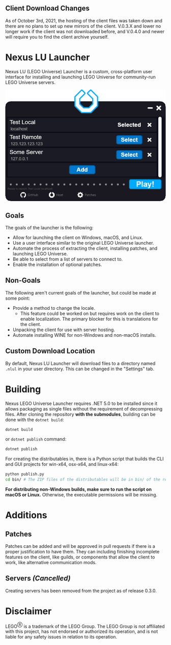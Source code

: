 ## Client Download Changes
As of October 3rd, 2021, the hosting of the client files was taken down and
there are no plans to set up new mirrors of the client. V.0.3.X and lower no
longer work if the client was not downloaded before, and V.0.4.0 and newer will
require you to find the client archive yourself.

# Nexus LU Launcher
Nexus LU (LEGO Universe) Launcher is a custom, cross-platform
user interface for installing and launching LEGO Universe
for community-run LEGO Universe servers.

![Launcher example](images/launcher.png)

## Goals
The goals of the launcher is the following:
* Allow for launching the client on Windows, macOS, and Linux.
* Use a user interface similar to the original LEGO Universe launcher.
* Automate the process of extracting the client, installing patches,
  and launching LEGO Universe.
* Be able to select from a list of servers to connect to.
* Enable the installation of optional patches.

## Non-Goals
The following aren't current goals of the launcher, but could
be made at some point:
* Provide a method to change the locale.
  * This feature could be worked on but requires work on the client to enable
    localization. The primary blocker for this is translations for the client.
* Unpacking the client for use with server hosting.
* Automate installing WINE for non-Windows and non-macOS installs.

## Custom Download Location
By default, Nexus LU Launcher will download files to a directory named
`.nlul` in your user directory. This can be changed in the "Settings" tab.

# Building
Nexus LEGO Universe Launcher requires .NET 5.0 to be installed
since it allows packaging as single files without the requirement of
decompressing files. After cloning the repository **with the submodules**,
building can be done with the `dotnet build`:
```bash
dotnet build
```
or `dotnet publish` command:
```bash
dotnet publish
```

For creating the distributables in, there is a Python script that builds the
CLI and GUI projects for win-x64, osx-x64, and linux-x64:
```bash
python publish.py
cd bin/ # The ZIP files of the distributables will be in bin/ of the repository.
```

**For distributing non-Windows builds, make sure to run the script on
macOS or Linux.** Otherwise, the executable permissions will be missing.

# Additions
## Patches
Patches can be added and will be approved in pull requests if there
is a proper justification to have them. They can including finishing incomplete
features on the client, like guilds, or components that allow the client
to work, like alternative communication mods.

## Servers *(Cancelled)*
Creating servers has been removed from the project as of release 0.3.0.

# Disclaimer
LEGO<sup>Ⓡ</sup> is a trademark of the LEGO Group. The LEGO Group is not
affiliated with this project, has not endorsed or authorized its operation,
and is not liable for any safety issues in relation to its operation.
